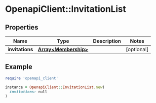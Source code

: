 # OpenapiClient::InvitationList

## Properties

| Name | Type | Description | Notes |
| ---- | ---- | ----------- | ----- |
| **invitations** | [**Array&lt;Membership&gt;**](Membership.md) |  | [optional] |

## Example

```ruby
require 'openapi_client'

instance = OpenapiClient::InvitationList.new(
  invitations: null
)
```

